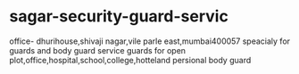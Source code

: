 # sagar-security-guard-servic
office- dhurihouse,shivaji nagar,vile parle east,mumbai400057
speacialy for guards and body guard service
guards for open plot,office,hospital,school,college,hotteland persional body guard
